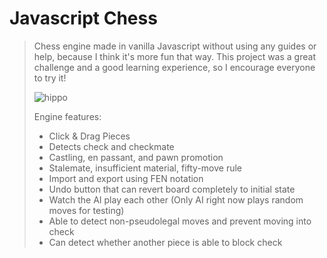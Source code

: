 # Javascript Chess

> Chess engine made in vanilla Javascript without using any guides or help, because I think it's more fun that way.
> This project was a great challenge and a good learning experience, so I encourage everyone to try it!
>
> ![hippo](https://media2.giphy.com/media/v1Y2lkPTc5MGI3NjExa2ptOWZvNG5qcWo2c3F4ZjEzcDM0ZjBhd29sdm5oN2NwaTljeHZqMCZlcD12MV9pbnRlcm5hbF9naWZfYnlfaWQmY3Q9Zw/8tpQbZLMqcljHsJn6S/giphy.gif)
>
> Engine features:
>
> - Click & Drag Pieces
> - Detects check and checkmate
> - Castling, en passant, and pawn promotion
> - Stalemate, insufficient material, fifty-move rule
> - Import and export using FEN notation
> - Undo button that can revert board completely to initial state
> - Watch the AI play each other (Only AI right now plays random moves for testing)
> - Able to detect non-pseudolegal moves and prevent moving into check
> - Can detect whether another piece is able to block check
